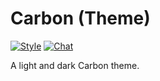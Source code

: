 # Carbon (Theme)

[![Style](https://github.styleci.io/repos/237529108/shield)](https://github.styleci.io/repos/237529108)
[![Chat](https://img.shields.io/discord/625774284823986183?color=7289da&label=Discord&logo=discord&logoColor=fff&style=flat-square)](https://azuriom.com/discord)

A light and dark Carbon theme.
